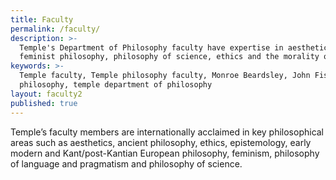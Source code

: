 ```yaml
---
title: Faculty
permalink: /faculty/
description: >-
  Temple's Department of Philosophy faculty have expertise in aesthetics,
  feminist philosophy, philosophy of science, ethics and the morality of law.
keywords: >-
  Temple faculty, Temple philosophy faculty, Monroe Beardsley, John Fisher
  philosophy, temple department of philosophy
layout: faculty2
published: true
---
```

Temple’s faculty members are internationally acclaimed in key philosophical areas such as aesthetics, ancient philosophy, ethics, epistemology, early modern and Kant/post-Kantian European philosophy, feminism,  philosophy of language and pragmatism and philosophy of science. 
